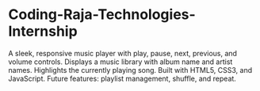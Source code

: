 # Coding-Raja-Technologies-Internship
A sleek, responsive music player with play, pause, next, previous, and volume controls. Displays a music library with album name and artist names. Highlights the currently playing song. Built with HTML5, CSS3, and JavaScript. Future features: playlist management, shuffle, and repeat.
